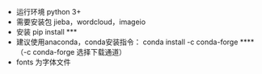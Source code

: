 - 运行环境 python 3+
- 需要安装包 jieba，wordcloud，imageio
- 安装 pip install ***
- 建议使用anaconda，conda安装指令： conda  install -c conda-forge **** （-c conda-forge 选择下载通道）
- fonts 为字体文件
